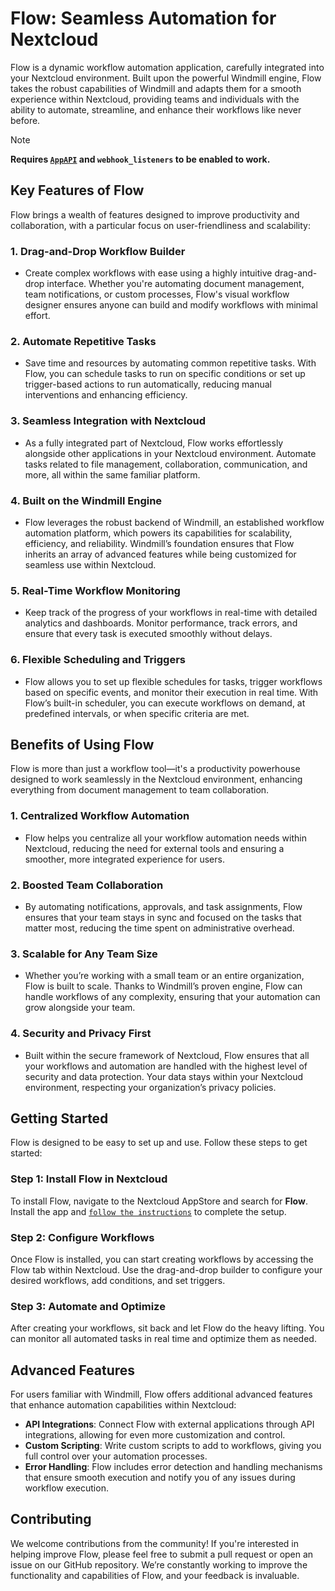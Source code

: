 # Flow: Seamless Automation for Nextcloud

Flow is a dynamic workflow automation application, carefully integrated into your Nextcloud environment. Built upon the powerful Windmill engine, Flow takes the robust capabilities of Windmill and adapts them for a smooth experience within Nextcloud, providing teams and individuals with the ability to automate, streamline, and enhance their workflows like never before.

> [!NOTE]
> **Requires [`AppAPI`](https://github.com/nextcloud/app_api) and `webhook_listeners` to be enabled to work.**

## Key Features of Flow

Flow brings a wealth of features designed to improve productivity and collaboration, with a particular focus on user-friendliness and scalability:

### 1. **Drag-and-Drop Workflow Builder**
   - Create complex workflows with ease using a highly intuitive drag-and-drop interface. Whether you're automating document management, team notifications, or custom processes, Flow's visual workflow designer ensures anyone can build and modify workflows with minimal effort.

### 2. **Automate Repetitive Tasks**
   - Save time and resources by automating common repetitive tasks. With Flow, you can schedule tasks to run on specific conditions or set up trigger-based actions to run automatically, reducing manual interventions and enhancing efficiency.

### 3. **Seamless Integration with Nextcloud**
   - As a fully integrated part of Nextcloud, Flow works effortlessly alongside other applications in your Nextcloud environment. Automate tasks related to file management, collaboration, communication, and more, all within the same familiar platform.

### 4. **Built on the Windmill Engine**
   - Flow leverages the robust backend of Windmill, an established workflow automation platform, which powers its capabilities for scalability, efficiency, and reliability. Windmill’s foundation ensures that Flow inherits an array of advanced features while being customized for seamless use within Nextcloud.

### 5. **Real-Time Workflow Monitoring**
   - Keep track of the progress of your workflows in real-time with detailed analytics and dashboards. Monitor performance, track errors, and ensure that every task is executed smoothly without delays.

### 6. **Flexible Scheduling and Triggers**
   - Flow allows you to set up flexible schedules for tasks, trigger workflows based on specific events, and monitor their execution in real time. With Flow’s built-in scheduler, you can execute workflows on demand, at predefined intervals, or when specific criteria are met.

## Benefits of Using Flow

Flow is more than just a workflow tool—it's a productivity powerhouse designed to work seamlessly in the Nextcloud environment, enhancing everything from document management to team collaboration.

### 1. **Centralized Workflow Automation**
   - Flow helps you centralize all your workflow automation needs within Nextcloud, reducing the need for external tools and ensuring a smoother, more integrated experience for users.

### 2. **Boosted Team Collaboration**
   - By automating notifications, approvals, and task assignments, Flow ensures that your team stays in sync and focused on the tasks that matter most, reducing the time spent on administrative overhead.

### 3. **Scalable for Any Team Size**
   - Whether you’re working with a small team or an entire organization, Flow is built to scale. Thanks to Windmill’s proven engine, Flow can handle workflows of any complexity, ensuring that your automation can grow alongside your team.

### 4. **Security and Privacy First**
   - Built within the secure framework of Nextcloud, Flow ensures that all your workflows and automation are handled with the highest level of security and data protection. Your data stays within your Nextcloud environment, respecting your organization’s privacy policies.

## Getting Started

Flow is designed to be easy to set up and use. Follow these steps to get started:

### Step 1: Install Flow in Nextcloud
To install Flow, navigate to the Nextcloud AppStore and search for **Flow**. Install the app and [`follow the instructions`](TODO) to complete the setup.

### Step 2: Configure Workflows
Once Flow is installed, you can start creating workflows by accessing the Flow tab within Nextcloud. Use the drag-and-drop builder to configure your desired workflows, add conditions, and set triggers.

### Step 3: Automate and Optimize
After creating your workflows, sit back and let Flow do the heavy lifting. You can monitor all automated tasks in real time and optimize them as needed.

## Advanced Features

For users familiar with Windmill, Flow offers additional advanced features that enhance automation capabilities within Nextcloud:

- **API Integrations**: Connect Flow with external applications through API integrations, allowing for even more customization and control.
- **Custom Scripting**: Write custom scripts to add to workflows, giving you full control over your automation processes.
- **Error Handling**: Flow includes error detection and handling mechanisms that ensure smooth execution and notify you of any issues during workflow execution.

## Contributing

We welcome contributions from the community! If you're interested in helping improve Flow, please feel free to submit a pull request or open an issue on our GitHub repository. We’re constantly working to improve the functionality and capabilities of Flow, and your feedback is invaluable.
